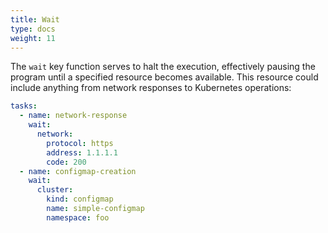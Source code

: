 ```yaml
---
title: Wait
type: docs
weight: 11
---
```


The `wait` key function serves to halt the execution, effectively pausing the program until a specified resource becomes available. This resource could include anything from network responses to Kubernetes operations:

```yaml
tasks:
  - name: network-response
    wait:
      network:
        protocol: https
        address: 1.1.1.1
        code: 200
  - name: configmap-creation
    wait:
      cluster:
        kind: configmap
        name: simple-configmap
        namespace: foo
```
